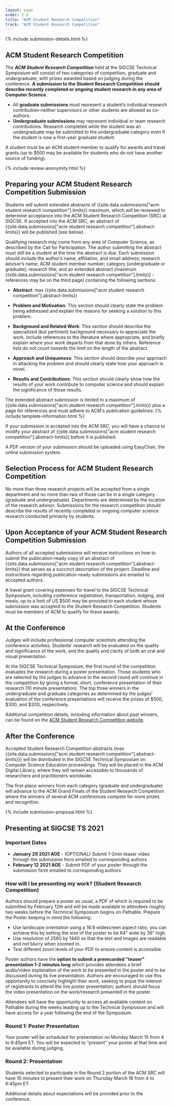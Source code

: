 ```yaml
---
layout: page
order: 2.0
title: "ACM Student Research Competition"
track: "ACM Student Research Competition"
---
```


{% include submission-details.html %}

<!-- {% include covid-guidelines-alert.html %} -->

## ACM Student Research Competition

The ***ACM Student Research Competition*** held at the 
SIGCSE Technical Symposium will consist of two categories of competition, graduate and undergraduate, with prizes awarded based on judging during the conference. **A submission to the Student Research Competition should describe recently completed or ongoing student research in any area of Computer Science.**
* All **graduate submissions** must represent a student’s individual research contribution–neither supervisors or other students are allowed as co-authors.
* **Undergraduate submissions** may represent individual or team research contributions. Research completed while the student was an undergraduate may be submitted to the undergraduate category even if the student is now a first-year graduate student.

A student must be an ACM student member to qualify for awards and travel grants (up to $500 may be available for students who do not have another source of funding).

{% include review-anonymity.html %}

## Preparing your ACM Student Research Competition Submission

Students will submit extended abstracts of {{site.data.submissions["acm student research competition"].limits}} maximum, which will be reviewed to determine acceptance into the ACM Student Research Competition (SRC) at SIGCSE. If accepted into the ACM SRC, an abstract of {{site.data.submissions["acm student research competition"].abstract-limits}} will be published (see below). 

Qualifying research may come from any area of Computer Science, as described by the Call for Participation. The author submitting the abstract must still be a student at the time the abstract is due. Each submission should include the author’s name, affiliation, and email address; research advisor’s name; ACM student member number; category (undergraduate or graduate); research title; and an extended abstract (maximum {{site.data.submissions["acm student research competition"].limits}} - references may be on the third page) containing the following sections:

* **Abstract**: max {{site.data.submissions["acm student research competition"].abstract-limits}}

* **Problem and Motivation**: This section should clearly state the problem being addressed and explain the reasons for seeking a solution to this problem.

* **Background and Related Work**: This section should describe the specialized (but pertinent) background necessary to appreciate the work. Include references to the literature where appropriate, and briefly explain where your work departs from that done by others. Reference lists do not count towards the limit on the length of the abstract.

* **Approach and Uniqueness**: This section should describe your approach in attacking the problem and should clearly state how your approach is novel.

* **Results and Contributions**: This section should clearly show how the results of your work contribute to computer science and should explain the significance of those results.

The extended abstract submission is limited to a maximum of {{site.data.submissions["acm student research competition"].limits}} plus a page for references and must adhere to ACM's publication guidelines:
{% include template-information.html %}

If your submission is accepted into the ACM SRC, you will have a chance to modify your abstract of {{site.data.submissions["acm student research competition"].abstract-limits}} before it is published.

A PDF version of your submission should be uploaded using EasyChair, the online submission system.

## Selection Process for ACM Student Research Competition

No more than three research projects will be accepted from a single department and no more than two of those can be in a single category (graduate and undergraduate). Departments are determined by the location of the research advisor. Submissions for the research competition should describe the results of recently completed or ongoing computer science research conducted primarily by students.

## Upon Acceptance of your ACM Student Research Competition Submission

Authors of all accepted submissions will receive instructions on how to submit the publication-ready copy of an abstract of {{site.data.submissions["acm student research competition"].abstract-limits}} that serves as a succinct description of the project. Deadline and instructions regarding publication-ready submissions are emailed to accepted authors. 

A travel grant covering expenses for travel to the SIGCSE Technical Symposium, including conference registration, transportation, lodging, and meals, up to a limit of US $500 may be provided to each student whose submission was accepted to the Student Research Competition. Students must be members of ACM to qualify for these awards.

## At the Conference

Judges will include professional computer scientists attending the conference activities. Students’ research will be evaluated on the quality and significance of the work, and the quality and clarity of both an oral and visual presentation.

At the SIGCSE Technical Symposium, the first round of the competition evaluates the research during a poster presentation. Those students who are selected by the judges to advance to the second round will continue in the competition by giving a formal, short, conference presentation of their research (10 minute presentation). The top three winners in the undergraduate and graduate categories as determined by the judges’ evaluation of the conference presentations will receive the prizes of $500, $300, and $200, respectively. 

Additional competition details, including information about past winners, can be found on the [ACM Student Research Competition website](https://src.acm.org/).


## After the Conference

Accepted Student Research Competition abstracts (max {{site.data.submissions["acm student research competition"].abstract-limits}}) will be distributed in the SIGCSE Technical Symposium on Computer Science Education proceedings. They will be placed in the ACM Digital Library, where they will remain accessible to thousands of researchers and practitioners worldwide.

The first-place winners from each category (graduate and undergraduate) will advance to the ACM Grand Finals of the Student Research Competition where the winners of several ACM conferences compete for more prizes and recognition. 

{% include submission-proposal.html %}

## Presenting at SIGCSE TS 2021

### Important Dates

* __January 29 2021 AOE__ - (OPTIONAL) Submit 1-2min teaser video through the submission form emailed to corresponding authors 
* __February 12 2021 AOE__ - Submit PDF of your poster through the submission form emailed to corresponding authors 

### How will I be presenting my work? (Student Research Competition)

Authors should prepare a poster as usual, a PDF of which is required to be submitted by February 12th and will be made available to attendees roughly two weeks before the Technical Symposium begins on Pathable. Prepare the Poster keeping in mind the following:
* Use landscape orientation using a 16:9 widescreen aspect ratio, you can achieve this by setting the size of the poster to be 64" wide by 36" high.
* Use resolution of 2560 by 1440 so that the text and images are readable and not blurry when zoomed in.
* Test different zoom levels of your PDF to ensure content is accessible

Poster authors have the **option to submit a prerecorded "teaser" presentation 1-2 minutes long** which provides attendees a brief audio/video explanation of the work to be presented in the poster and to be discussed during its live presentation. Authors are encouraged to use this opportunity to concisely highlight their work, seeking to pique the interest of registrants to attend the live poster presentation; authors should focus the video presentation on the work/research presented in the poster.

Attendees will have the opportunity to access all available content on Pathable during the weeks leading up to the Technical Symposium and will have access for a year following the end of the Symposium.  

### Round 1: Poster Presentation

Your poster will be scheduled for presentation on Monday March 15 from 4 to 6:45pm ET. You will be expected to “present” your poster at that time and be available during judging. 

### Round 2: Presentation

Students selected to participate in the Round 2 portion of the ACM SRC will have 10 minutes to present their work on Thursday March 18 from 4 to 6:45pm ET.

Additional details about expectations will be provided prior to the conference. 
